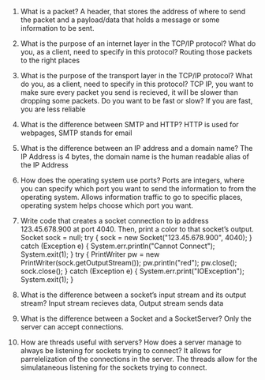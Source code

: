 1) What is a packet?
   A header, that stores the address of where to send the packet and a payload/data that holds a message or some information to be sent.

2) What is the purpose of an internet layer in the TCP/IP protocol? What do you, as a client, need to specify in this protocol?
   Routing those packets to the right places

3) What is the purpose of the transport layer in the TCP/IP protocol? What do you, as a client, need to specify in this protocol?
   TCP IP, you want to make sure every packet you send is recieved, it will be slower than dropping some packets. Do you want to be fast or slow? If you are fast, you are less reliable

4) What is the difference between SMTP and HTTP?
   HTTP is used for webpages, SMTP stands for email

5) What is the difference between an IP address and a domain name?
   The IP Address is 4 bytes, the domain name is the human readable alias of the IP Address

6) How does the operating system use ports?
   Ports are integers, where you can specify which port you want to send the information to from the operating system. Allows information traffic to go to specific places, operating system helps choose which port you want.

7) Write code that creates a socket connection to ip address 123.45.678.900 at port 4040. Then, print a color to that socket’s output.
   Socket sock = null;
   try
   {
     sock = new Socket("123.45.678.900", 4040);
   }
   catch (Exception e)
   {
     System.err.println("Cannot Connect");
     System.exit(1);
   }
   try
   {
     PrintWriter pw = new PrintWriter(sock.getOutputStream());
     pw.println("red");
     pw.close();
     sock.close();
   }
   catch (Exception e)
   {
     System.err.print("IOException");
     System.exit(1);
   }

8) What is the difference between a socket’s input stream and its output stream?
   Input stream recieves data, Output stream sends data

9) What is the difference between a Socket and a SocketServer?
   Only the server can accept connections.

10) How are threads useful with servers? How does a server manage to always be listening for sockets trying to connect?
    It allows for parrelelization of the connections in the server. The threads allow for the simulataneous listening for the sockets trying to connect.

